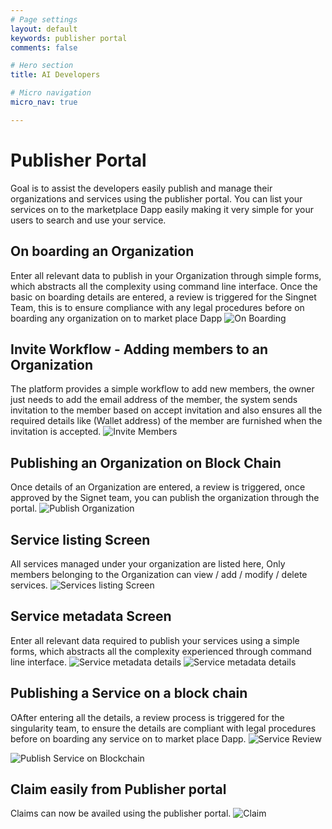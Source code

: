 ```yaml
---
# Page settings
layout: default
keywords: publisher portal
comments: false

# Hero section
title: AI Developers

# Micro navigation
micro_nav: true

---
```

# Publisher Portal 
Goal is to assist the developers easily publish and manage their organizations
and services using the publisher portal.
You can list your services on to the marketplace Dapp easily making it very simple for your users to search and use your service.


## On boarding an Organization 
Enter all relevant data to publish in your Organization through simple forms, which abstracts all the complexity using command line interface. Once the basic on boarding details are entered, a
review is triggered for the Singnet Team, this is to ensure compliance with any legal procedures before on boarding any organization on to market place Dapp
![On Boarding](/assets/img/publisher/DUNS_Number.png) 

## Invite Workflow - Adding members to an Organization 
The platform provides a simple workflow to add new members, the owner just needs to add the email address of the member, the system sends invitation to the member based on accept invitation 
 and also ensures all the required details like (Wallet address) of the member are furnished when the invitation is accepted.
 ![Invite Members](/assets/img/publisher/Invite_Workflow.png) 

## Publishing an Organization on Block Chain 
Once details of an Organization are entered, a review is triggered, once approved by the Signet team, you can publish the organization through the portal.
 ![Publish Organization](/assets/img/publisher/Publish_Organixation.png) 

## Service listing Screen
All services managed under your organization are listed here, 
Only members belonging to the  Organization can view / add / modify / delete services.
![Services listing Screen](/assets/img/publisher/Service_Listing.png) 

## Service metadata Screen 
Enter all relevant data required to publish your services  using a simple forms, which abstracts all the complexity experienced through command line interface.
![Service metadata details](/assets/img/publisher/Service_Metadata_1.png) 
![Service metadata details](/assets/img/publisher/Service_Metadata_2.png) 

## Publishing a Service on a block chain 
OAfter entering all the details, a review process is triggered for the singularity team, to ensure the details are compliant with  legal procedures before
on boarding any service on to market place Dapp.
![Service Review](/assets/img/publisher/Publish_Service_onbloackhain_0.png) 

![Publish Service on Blockchain](/assets/img/publisher/Publish_Service_onbloackhain_1.png) 

## Claim easily from Publisher portal
Claims can now be availed using the publisher portal.
![Claim](/assets/img/publisher/claim.png) 
